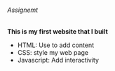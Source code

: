 ###### Assignemt

**This is my first website that I built**

- HTML: Use to add content
- CSS: style my web page
- Javascript: Add interactivity
